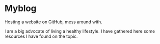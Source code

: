 # Myblog
Hosting a website on GitHub, mess around with.

I am a big advocate of living a healthy lifestyle. I have gathered here some resources I have found on the topic.

